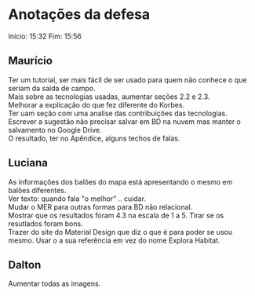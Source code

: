 # Anotações da defesa

Início: 15:32
Fim: 15:56

## Maurício

Ter um tutorial, ser mais fácil de ser usado para quem não conhece o que seriam da saída de campo.  
Mais sobre as tecnologias usadas, aumentar seções 2.2 e 2.3.  
Melhorar a explicação do que fez diferente do Korbes.  
Ter uam seção com uma analise das contribuições das tecnologias.  
Escrever a sugestão não precisar salvar em BD na nuvem mas manter o salvamento no Google Drive.  
O resultado, ter no Apêndice, alguns techos de falas.  

## Luciana

As informações dos balões do mapa está apresentando o mesmo em balões diferentes.  
Ver texto: quando fala "o melhor" .. cuidar.  
Mudar o MER para outras formas para BD não relacional.  
Mostrar que os resultados foram 4.3 na escala de 1 a 5. Tirar se os resutlados foram bons.  
Trazer do site do Material Design que diz o que é para poder se usou mesmo.
Usar o a sua referência em vez do nome Explora Habitat.

## Dalton

Aumentar todas as imagens.  
